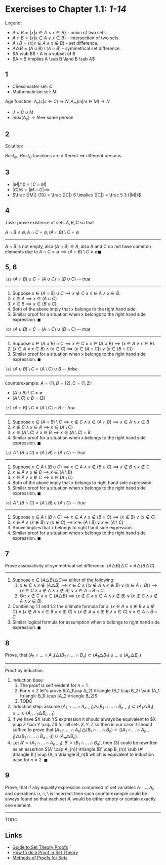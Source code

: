 # Exercises to Chapter 1.1: _1-14_

Legend:

* $A \cup B = \{ x | x \in A \land x \in B \}$ - union of two sets.
* $A \cap B = \{ x | x \in A \lor x \in B \}$ - intersection of two sets.
* $A \setminus B = \{ x | x \in A \land x \notin B \}$ - set difference.
* $A \triangle B = (A \cup B) \setminus (A \cap B)$ - symmetrical set difference.
* $A \sub B$ - A is a subset of B
* $A = B \implies A \sub B \land B \sub A$

## 1

* Chessmaster set: $C$
* Mathematician set: $M$

Age function: $A_c(c | c \in C) \rightarrow N, A_m(m | m \in M) \rightarrow N$

* $J = C \cup M$
* $max(A_c) \rightarrow N \implies$ same person

## 2

Solution:

$Best_M$, $Best_C$ functions are different $\implies$ different persons.

## 3

* $|M|/10 = |C \cap M|$
* $|C|/6 = |M \cap C| \implies$
* $\frac {|M|} {10} = \frac {|C|} 6 \implies {|C|} = \frac 5 3 {|M|}$

## 4

Task: prove existence of sets $A, B, C$ so that

$A \cap B \neq \emptyset, A \cap C = \emptyset, (A \cap B) \setminus C = \emptyset$

---

$A \cap B$ is not empty, also $(A \cap B) \in A$, also A and C do not have common elements due to $A \cap C = \emptyset \implies (A \cap B) \setminus C \neq \emptyset \blacksquare$

## 5, 6

`(а)` $(A \cap B) \cup C = (A \cup C) \cap (B \cup C)$ -- $true$

---

1. Suppose $x \in (A \cap B) \cup C \implies x \notin C \land x \in A \land x \in B$.
1. $x \in A \implies x \in (A \cup C)$
1. $x \in B \implies x \in (B \cup C)$
1. Both of the above imply that x belongs to the right hand side.
1. Similar proof for a situation when x belongs to the right hand side expression. $\blacksquare$

`(б)` $(A \cup B) \cap C = (A \cap C) \cup (B \cap C)$ -- $true$

---

1. Suppose $x \in (A \cup B) \cap C \implies x \in C \land x \in (A \cup B) \implies (x \in A \lor x \in B)$.
2. $(x \in A \lor x \in B) \land (x \in C) \implies (x \in (A \cap C)) \lor (x \in (B \cap C))$
3. Similar proof for a situation when x belongs to the right hand side expression. $\blacksquare$

`(в)` $(A \cup B) \setminus C = (A \setminus C) \cup B$ -- $false$

---

counterexample: $A = (1), B = (2), C = (1, 2)$:
* $(A \cup B) \setminus C = \emptyset$
* $(A \setminus C) \cup B = (2)$

`(г)` $(A \cap B) \setminus C = (A \setminus C) \cap B$ -- $true$

---

1. Suppose $x \in (A \cap B) \setminus C \implies x \notin C \land x \in (A \cap B) \implies x \in A \land x \in B$
1. $x \notin C \land x \in A \implies x \in (A \setminus C)$
1. $x \in (A \setminus C) \land x \in B \implies x \in (A \setminus C) \cap B$
1. Similar proof for a situation when x belongs to the right hand side expression. $\blacksquare$

`(д)` $A \setminus (B \cup C) = (A \setminus B) \cap (A \setminus C)$ -- $true$

---

1. Suppose $x \in A \setminus (B \cup C) \implies x \in A \land x \notin (B \cup C) \implies x \notin B \land x \notin C$
1. $x \in A \land x \notin B \implies x \in (A \setminus B)$
1. $x \in A \land x \notin C \implies x \in (A \setminus C)$
1. Both of the above imply that x belongs to right hand side expression.
1. Similar proof for a situation when x belongs to the right hand side expression. $\blacksquare$

`(е)` $A \setminus (B \cap C) = (A \setminus B) \cup (A \setminus C)$ -- $true$

---

1. Suppose $x \in A \setminus (B \cap C) \implies x \in A \land x \notin (B \cap C) \implies (x \notin B) \lor (x \notin C)$
1. $x \in A \land (x \notin B) \lor (x \notin C) \implies x \in (A \setminus B) \lor x \in (A \setminus C)$
1. Above implies that x belongs to right hand side expression.
1. Similar proof for a situation when x belongs to the right hand side expression. $\blacksquare$

## 7

Prove associativity of symmetrical set difference: $(A \triangle B) \triangle C = A \triangle (B \triangle C)$

---

1. Suppose $x \in (A \triangle B) \triangle C \implies$ either of the following:
   1. $x \in C \land x \notin (A \triangle B) \implies x \in C \land ((x \notin A \land x \notin B) \lor (x \in A \cap B)) \implies (x \in C \land x \notin A \land x \notin B) \lor x \in A \cap B \cap C$
   2. Or: $x \notin C \land x \in (A \triangle B) \implies (x \notin C \land x \in A \land x \notin B) \lor (x \notin C \land x \notin A \land x \in B)$
2. Combining 1.1 and 1.2 the ultimate formula for x: $(x \in A \land x \notin B \land x \notin C) \lor (x \notin A \land x \in B \land x \notin C) \lor (x \notin A \land x \notin B \land x \in C) \lor x \in A \cap B \cap C$
3. Similar logical formula for assumption when x belongs to right hand side expression. $\blacksquare$

## 8

Prove, that $(A_1 \cap ... \cap A_n) \triangle (B_1 \cap ... \cap B_n) \subset (A_1 \triangle B_1) \cup ... \cup (A_n \triangle B_n)$

---

Proof by induction.

1. Induction base:
   1. The proof is self evident for $n=1$.
   2. For $n = 2$ let's prove $(A_1\cap A_2) \triangle (B_1 \cap B_2) \sub (A_1 \triangle B_1) \cup (A_2 \triangle B_2)$
   3. TODO
2. Induction step: assume $(A_1 \cap ... \cap A_{n-1}) \triangle (B_1 \cap ... \cap B_{n-1}) \subset (A_1 \triangle B_1) \cup ... \cup (A_{n-1} \triangle B_{n-1})$
3. If we have $X \sub Y$ expression it should always be equivalent to $X \cup Z \sub Y \cup Z$ for all sets $X, Y, Z$ so then in our case it should suffice to prove that $(A_1 \cap ... \cap A_n) \triangle (B_1 \cap ... \cap B_n) \subset ((A_1 \cap ... \cap A_{n-1}) \triangle (B_1 \cap ... \cap B_{n-1})) \cup (A_n \triangle B_n)$.
4. Let $A' = (A_1 \cap ... \cap A_{n-1}), B' = (B_1 \cap ... \cap B_n)$, then (3) could be rewritten as an assertion $(A' \cap A_{n}) \triangle (B' \cap B_{n}) \sub (A' \triangle B') \cup (A_n \triangle B_n)$ which is equivalent to induction base for $n = 2$. $\blacksquare$

## 9

Prove, that if any equality expression comprised of set variables $A_1, ..., A_n$ and operations $\cup, \cap, \setminus$ is incorrect then such counterexample could be always found so that each set $A_i$ would be either empty or contain exactly one element.

---

TODO

## Links

* [Guide to Set Theory Proofs](https://web.stanford.edu/class/archive/cs/cs103/cs103.1198/handouts/070%20Guide%20to%20Set%20Theory%20Proofs.pdf)
* [How to do a Proof in Set Theory](https://www.youtube.com/watch?v=JF40Cq-iiP0)
* [Methods of Proofs for Sets](https://math.libretexts.org/Bookshelves/Combinatorics_and_Discrete_Mathematics/Applied_Discrete_Structures_(Doerr_and_Levasseur)/04%3A_More_on_Sets/4.01%3A_Methods_of_Proof_for_Sets)
